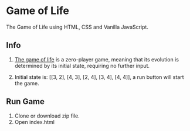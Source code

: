 # Game of Life
The Game of Life using HTML, CSS and Vanilla JavaScript.
## Info
1) [The game of life](https://en.m.wikipedia.org/wiki/Conway's_Game_of_Life) is a zero-player game, meaning that its evolution is determined by its initial state, requiring no further input. 

2) Initial state is: [[3, 2], [4, 3], [2, 4], [3, 4], [4, 4]], a run button  will start the game.

## Run Game
1) Clone or download zip file.
2) Open index.html